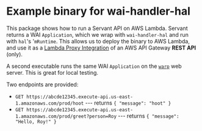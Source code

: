 # Example binary for wai-handler-hal

This package shows how to run a Servant API on AWS Lambda. Servant
returns a WAI `Application`, which we wrap with `wai-handler-hal` and
run with `hal`'s '`mRuntime`. This allows us to deploy the binary to
AWS Lambda, and use it as a [Lambda Proxy
Integration](https://docs.aws.amazon.com/apigateway/latest/developerguide/set-up-lambda-proxy-integrations.html)
of an AWS API Gateway **REST API** (only).

A second executable runs the same WAI `Application` on the
[`warp`](https://hackage.haskell.org/package/warp) web server. This is
great for local testing.

Two endpoints are provided:

* `GET https://abcde12345.execute-api.us-east-1.amazonaws.com/prod/hoot` --- returns `{ "message": "hoot" }`
* `GET https://abcde12345.execute-api.us-east-1.amazonaws.com/prod/greet?person=Roy` --- returns `{ "message": "Hello, Roy!" }`
